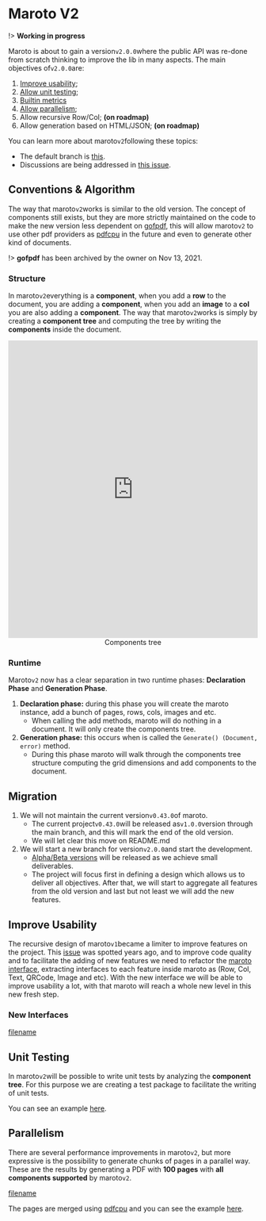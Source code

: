 # Maroto V2

!> **Working in progress**

Maroto is about to gain a version`v2.0.0`where the public API was re-done from scratch thinking to improve the lib
in many aspects. The main objectives of`v2.0.0`are:

1. [Improve usability](README.md?id=improve-usability);
2. [Allow unit testing](README.md?id=unit-testing);
3. [Builtin metrics]()
4. [Allow parallelism](README.md??id=parallelism);
5. Allow recursive Row/Col; **(on roadmap)**
6. Allow generation based on HTML/JSON; **(on roadmap)**

You can learn more about maroto`v2`following these topics:
* The default branch is [this](https://github.com/johnfercher/maroto/tree/v2).
* Discussions are being addressed in [this issue](https://github.com/johnfercher/maroto/issues/257).

## Conventions & Algorithm

The way that maroto`v2`works is similar to the old version. The concept of components still exists, but they are more
strictly maintained on the code to make the new version less dependent on [gofpdf][gofpdf], this will allow maroto`v2` to use
other pdf providers as [pdfcpu][pdfcpu] in the future and even to generate other kind of documents.

!> **gofpdf** has been archived by the owner on Nov 13, 2021.

### Structure
In maroto`v2`everything is a **component**, when you add a **row** to the document, you are adding a **component**, when you add an **image** to a **col** you
are also adding a **component**. The way that maroto`v2`works is simply by creating a **component tree** and computing the tree by writing
the **components** inside the document.

<iframe frameborder="0" style="width:100%;height:600px;" src="https://viewer.diagrams.net/?tags=%7B%7D&highlight=0000ff&edit=_blank&layers=1&nav=1&title=marotov2-structure.drawio#Uhttps%3A%2F%2Fdrive.google.com%2Fuc%3Fid%3D1H-xFq-6DNg-V6aUWsFxM0VthUvA5ptWZ%26export%3Ddownload"></iframe>
<div style="text-align: center;">Components tree</div>

### Runtime
Maroto`v2` now has a clear separation in two runtime phases: **Declaration Phase** and **Generation Phase**.
1. **Declaration phase:** during this phase you will create the maroto instance, add a bunch of pages, rows, cols, images and etc.
   * When calling the add methods, maroto will do nothing in a document. It will only create the components tree.
2. **Generation phase:** this occurs when is called the `Generate() (Document, error)` method.
   * During this phase maroto will walk through the components tree structure computing the grid dimensions and add components to the document.

## Migration

1. We will not maintain the current version`v0.43.0`of maroto.
   * The current project`v0.43.0`will be released as`v1.0.0`version through the main branch, and this will mark the end of the old version.
   * We will let clear this move on README.md
2. We will start a new branch for version`v2.0.0`and start the development.
   * [Alpha/Beta versions](https://go.dev/doc/modules/version-numbers) will be released as we achieve small deliverables.
   * The project will focus first in defining a design which allows us to deliver all objectives. After that, we will start to aggregate all features from the old version and last but not least we will add the new features.

## Improve Usability
The recursive design of maroto`v1`became a limiter to improve features on the project. This [issue][old_row_issue] was spotted years ago, 
and to improve code quality and to facilitate the adding of new features we need to refactor the [maroto interface][old_maroto_interface], 
extracting interfaces to each feature inside maroto as (Row, Col, Text, QRCode, Image and etc). With the new interface 
we will be able to improve usability a lot, with that maroto will reach a whole new level in this new fresh step.

### New Interfaces
[filename](https://raw.githubusercontent.com/johnfercher/maroto/v2/pkg/v2/domain/domain.go ':include :type=code')

## Unit Testing
In maroto`v2`will be possible to write unit tests by analyzing the **component tree**. For this purpose we are creating a
test package to facilitate the writing of unit tests. 

You can see an example [here](v2/tests.md).

## Parallelism
There are several performance improvements in maroto`v2`, but more expressive is the possibility to generate chunks
of pages in a parallel way. These are the results by generating a PDF with **100 pages** with **all components supported** by maroto`v2`. 

[filename](../assets/text/parallel.txt ':include :type=code')

The pages are merged using [pdfcpu][pdfcpu] and you can see the example [here](v2/configbuilder.md?id=parallelism).

[gofpdf]: https://github.com/jung-kurt/gofpdf
[pdfcpu]: https://github.com/pdfcpu/pdfcpu
[old_maroto_interface]: https://github.com/johnfercher/maroto/blob/master/pkg/pdf/pdf.go
[old_row_issue]: https://github.com/johnfercher/maroto/issues/55